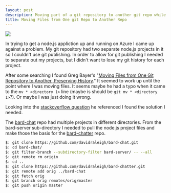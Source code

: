 ```yaml
---
layout: post
description: Moving part of a git repository to another git repo while preserving your git history
title: Moving Files from One git Repo to Another Repo
---
```


![](http://davidraleigh.io/content/images/2015/07/dr-octocat.png)

In trying to get a node.js appliction up and running on Azure I came up against a problem. My git repository had two separate node.js projects in it so I couldn't use git publishing. In order to allow for git publishing I needed to separate out my projects, but I didn't want to lose my git history for each project.

After some searching I found Greg Bayer's "[Moving Files from One Git Repository to Another, Preserving History](http://gbayer.com/development/moving-files-from-one-git-repository-to-another-preserving-history/)." It seemed to work up until the point where I was moving files. It seems maybe he had a typo when it came to the ```mv * <directory 1>``` line (maybe is should be ```git mv * <directory 1>```?). Or maybe I was just doing it wrong.

Looking into the [stackoverflow question](http://stackoverflow.com/questions/1365541/how-to-move-files-from-one-git-repo-to-another-not-a-clone-preserving-history) he referenced I found the solution I needed.

The [bard-chat](https://github.com/davidraleigh/bard-chat) repo had multiple projects in different directories. From the bard-server sub-directory I needed to pull the node.js project files and make those the basis for the [bard-chatter](https://github.com/davidraleigh/bard-chatter) repo.

```bash
$: git clone https://github.com/davidraleigh/bard-chat.git
$: cd bard-chat/
$: git filter-branch --subdirectory-filter bard-server/ -- --all
$: git remote rm origin
$: cd ..
$: git clone https://github.com/davidraleigh/bard-chatter.git
$: git remote add orig ../bard-chat
$: git fetch orig
$: git branch orig remotes/orig/master
$: git push origin master
```
